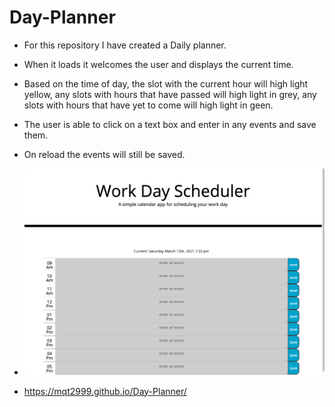# Day-Planner

* For this repository I have created a Daily planner.

* When it loads it welcomes the user and displays the current time.

* Based on the time of day, the slot with the current hour will high light yellow, any slots with hours that have passed will high light in grey, any slots with hours that have yet to come will high light in geen.

* The user is able to click on a text box and enter in any events and save them.

* On reload the events will still be saved.

* ![Preview](images/sample.png)

* https://mqt2999.github.io/Day-Planner/
